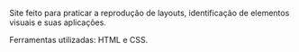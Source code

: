 Site feito para praticar a reprodução de layouts, identificação de elementos visuais e suas aplicações.

Ferramentas utilizadas: HTML e CSS.
